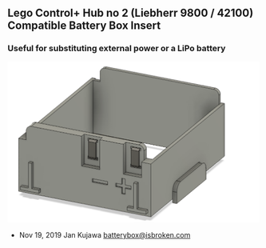 ## Lego Control+ Hub no 2 (Liebherr 9800 / 42100) Compatible Battery Box Insert
### Useful for substituting external power or a LiPo battery
![Battery Box Insert](box.png)
* Nov 19, 2019 Jan Kujawa batterybox@isbroken.com